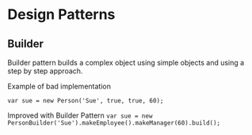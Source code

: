 # Design Patterns

## Builder

Builder pattern builds a complex object using simple objects and using a step by step approach.

Example of bad implementation

`var sue = new Person('Sue', true, true, 60);`

Improved with Builder Pattern
`var sue = new PersonBuilder('Sue').makeEmployee().makeManager(60).build();`
